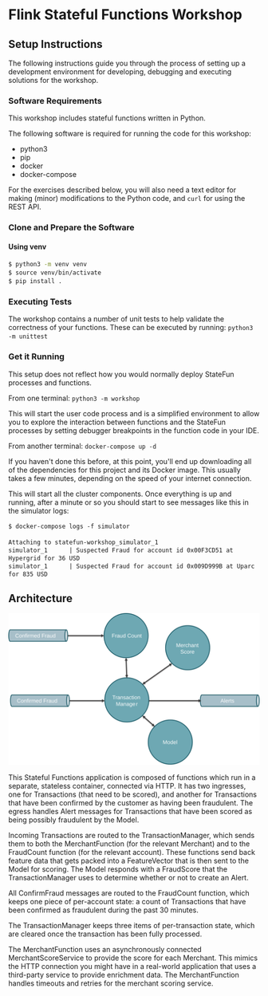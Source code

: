 # Flink Stateful Functions Workshop 

## Setup Instructions

The following instructions guide you through the process of setting up a development environment for developing,
debugging and executing solutions for the workshop.

### Software Requirements

This workshop includes stateful functions written in Python.

The following software is required for running the code for this workshop:

* python3
* pip 
* docker 
* docker-compose


For the exercises described below, you will also need a text editor for making (minor) modifications to the Python code, and `curl` for using the REST API.

### Clone and Prepare the Software
#### Using venv

```bash
$ python3 -m venv venv
$ source venv/bin/activate
$ pip install .
```

### Executing Tests

The workshop contains a number of unit tests to help validate the correctness of your functions.
These can be executed by running: `python3 -m unittest`

### Get it Running

This setup does not reflect how you would normally deploy StateFun processes and functions.

From one terminal: `python3 -m workshop`

This will start the user code process and is a simplified environment to allow you to explore the interaction between
functions and the StateFun processes by setting debugger breakpoints in the function code in your IDE.

From another terminal: `docker-compose up -d`

If you haven't done this before, at this point, you'll end up downloading all of the dependencies for this project and its Docker image.
This usually takes a few minutes, depending on the speed of your internet connection.

This will start all the cluster components.
Once everything is up and running, after a minute or so you should start to see messages like this in the simulator logs:

```
$ docker-compose logs -f simulator

Attaching to statefun-workshop_simulator_1
simulator_1      | Suspected Fraud for account id 0x00F3CD51 at Hypergrid for 36 USD
simulator_1      | Suspected Fraud for account id 0x009D999B at Uparc for 835 USD
```

## Architecture

![architecture diagram](images/statefun-workshop.svg)

This Stateful Functions application is composed of functions which run in a separate, stateless container, connected via HTTP.
It has two ingresses, one for Transactions (that need to be scored), and another for Transactions that have been confirmed by the customer as having been fraudulent.
The egress handles Alert messages for Transactions that have been scored as being possibly fraudulent by the Model.

Incoming Transactions are routed to the TransactionManager, which sends them to both the MerchantFunction (for the relevant Merchant) and to the FraudCount function (for the relevant account).
These functions send back feature data that gets packed into a FeatureVector that is then sent to the Model for scoring.
The Model responds with a FraudScore that the TransactionManager uses to determine whether or not to create an Alert.

All ConfirmFraud messages are routed to the FraudCount function, which keeps one piece of per-account state: a count of Transactions that have been confirmed as fraudulent during the past 30 minutes. 

The TransactionManager keeps three items of per-transaction state, which are cleared once the transaction has been fully processed.

The MerchantFunction uses an asynchronously connected MerchantScoreService to provide the score for each Merchant.
This mimics the HTTP connection you might have in a real-world application that uses a third-party service to provide enrichment data.
The MerchantFunction handles timeouts and retries for the merchant scoring service.

